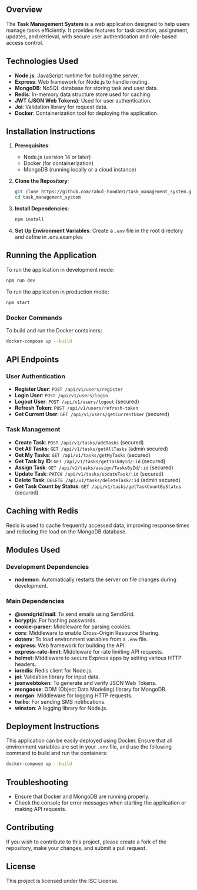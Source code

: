 ## Overview

The **Task Management System** is a web application designed to help users manage tasks efficiently. It provides features for task creation, assignment, updates, and retrieval, with secure user authentication and role-based access control.

## Technologies Used

- **Node.js**: JavaScript runtime for building the server.
- **Express**: Web framework for Node.js to handle routing.
- **MongoDB**: NoSQL database for storing task and user data.
- **Redis**: In-memory data structure store used for caching.
- **JWT (JSON Web Tokens)**: Used for user authentication.
- **Joi**: Validation library for request data.
- **Docker**: Containerization tool for deploying the application.

## Installation Instructions

1. **Prerequisites**:
    - Node.js (version 14 or later)
    - Docker (for containerization)
    - MongoDB (running locally or a cloud instance)
2. **Clone the Repository**:
    
    ```bash
    git clone https://github.com/rahul-hooda01/task_management_system.git
    cd task_management_system
    ```
    
3. **Install Dependencies**:
    
    ```bash
    npm install
    ```
    
4. **Set Up Environment Variables**:
Create a `.env` file in the root directory and define in .env.examples

## Running the Application

To run the application in development mode:

```bash
npm run dev
```

To run the application in production mode:

```bash
npm start
```

### Docker Commands

To build and run the Docker containers:

```bash
docker-compose up --build
```

## API Endpoints

### User Authentication

- **Register User**: `POST /api/v1/users/register`
- **Login User**: `POST /api/v1/users/login`
- **Logout User**: `POST /api/v1/users/logout` (secured)
- **Refresh Token**: `POST /api/v1/users/refresh-token`
- **Get Current User**: `GET /api/v1/users/getCurrentUser` (secured)

### Task Management

- **Create Task**: `POST /api/v1/tasks/addTasks` (secured)
- **Get All Tasks**: `GET /api/v1/tasks/getAllTasks` (admin secured)
- **Get My Tasks**: `GET /api/v1/tasks/getMyTasks` (secured)
- **Get Task by ID**: `GET /api/v1/tasks/getTaskById/:id` (secured)
- **Assign Task**: `GET /api/v1/tasks/assign/TasksById/:id` (secured)
- **Update Task**: `PATCH /api/v1/tasks/updateTask/:id` (secured)
- **Delete Task**: `DELETE /api/v1/tasks/deleteTask/:id` (admin secured)
- **Get Task Count by Status**: `GET /api/v1/tasks/getTaskCountByStatus` (secured)

## Caching with Redis

Redis is used to cache frequently accessed data, improving response times and reducing the load on the MongoDB database.

## Modules Used

### Development Dependencies

- **nodemon**: Automatically restarts the server on file changes during development.

### Main Dependencies

- **@sendgrid/mail**: To send emails using SendGrid.
- **bcryptjs**: For hashing passwords.
- **cookie-parser**: Middleware for parsing cookies.
- **cors**: Middleware to enable Cross-Origin Resource Sharing.
- **dotenv**: To load environment variables from a `.env` file.
- **express**: Web framework for building the API.
- **express-rate-limit**: Middleware for rate limiting API requests.
- **helmet**: Middleware to secure Express apps by setting various HTTP headers.
- **ioredis**: Redis client for Node.js.
- **joi**: Validation library for input data.
- **jsonwebtoken**: To generate and verify JSON Web Tokens.
- **mongoose**: ODM (Object Data Modeling) library for MongoDB.
- **morgan**: Middleware for logging HTTP requests.
- **twilio**: For sending SMS notifications.
- **winston**: A logging library for Node.js.

## Deployment Instructions

This application can be easily deployed using Docker. Ensure that all environment variables are set in your `.env` file, and use the following command to build and run the containers:

```bash
docker-compose up --build
```

## Troubleshooting

- Ensure that Docker and MongoDB are running properly.
- Check the console for error messages when starting the application or making API requests.

## Contributing

If you wish to contribute to this project, please create a fork of the repository, make your changes, and submit a pull request.

## License

This project is licensed under the ISC License.